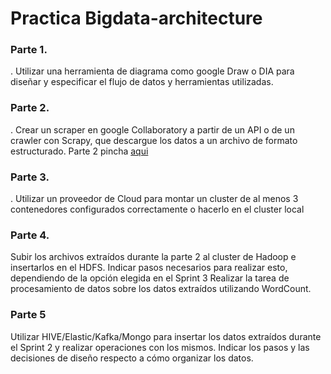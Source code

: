 # Practica Bigdata-architecture

### Parte 1.
. Utilizar una herramienta de diagrama como google Draw o DIA para diseñar y especificar el flujo de datos y herramientas utilizadas.

### Parte 2.
. Crear un scraper en google Collaboratory a partir de un API o de un crawler con Scrapy, que descargue los datos a un archivo de formato estructurado.
Parte 2 pincha [aqui](https://drive.google.com/open?id=1RZ4IYhaI4GkF_L3R6YASdIiLTIv_8ixL)

### Parte 3.
. Utilizar un proveedor de Cloud para montar un cluster de al menos 3 contenedores configurados correctamente o hacerlo en el cluster local

### Parte 4.
Subir los archivos extraídos durante la parte 2 al cluster de Hadoop e insertarlos en el HDFS.
Indicar pasos necesarios para realizar esto, dependiendo de la opción elegida en el Sprint 3
Realizar la tarea de procesamiento de datos sobre los datos extraídos utilizando WordCount.

### Parte 5
Utilizar HIVE/Elastic/Kafka/Mongo para insertar los datos extraídos durante el Sprint 2 y realizar operaciones con los mismos.
Indicar los pasos y las decisiones de diseño respecto a cómo organizar los datos.


